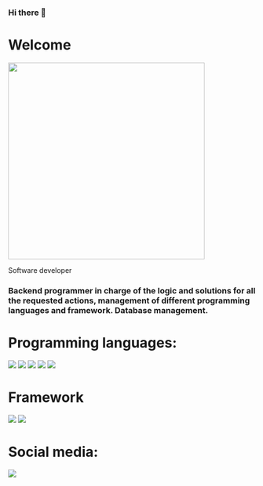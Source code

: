 ### Hi there 👋

# Welcome
<img height='400' src="https://media-exp1.licdn.com/dms/image/C5622AQFEY7Mvd9llEw/feedshare-shrink_2048_1536/0/1644376022852?e=1647475200&v=beta&t=f_dDc8V_BbRQB6N0W3vtLrsBgI2gGBDL2MZ7-obBWcY" />

Software developer
### Backend programmer in charge of the logic and solutions for all the requested actions, management of different programming languages and framework. Database management.


# Programming languages:
<img src="https://img.icons8.com/color/48/000000/php.png"/> <img src="https://img.icons8.com/color/48/000000/javascript--v1.png"/>   <img src="https://img.icons8.com/color/48/000000/css3.png"/> <img src="https://img.icons8.com/external-tal-revivo-color-tal-revivo/48/000000/external-html-5-is-a-software-solution-stack-that-defines-the-properties-and-behaviors-of-web-page-logo-color-tal-revivo.png"/> <img src="https://img.icons8.com/glyph-neue/48/000000/github.png"/>

# Framework
<img src="https://img.icons8.com/fluency/48/000000/laravel.png"/>   <img src="https://img.icons8.com/color/48/000000/nodejs.png"/>

# Social media:
<a href="https://www.linkedin.com/in/elkindev/"><img src="https://img.icons8.com/color/48/000000/linkedin.png"/> </a>

